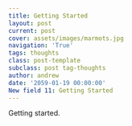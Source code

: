 ```yaml
---
title: Getting Started
layout: post
current: post
cover: assets/images/marmots.jpg
navigation: 'True'
tags: thoughts
class: post-template
subclass: post tag-thoughts
author: andrew
date: '2059-01-19 00:00:00'
New field 11: Getting Started
---
```


Getting started.